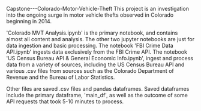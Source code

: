Capstone---Colorado-Motor-Vehicle-Theft
This project is an investigation into the ongoing surge in motor vehicle thefts observed in Colorado beginning in 2014.

'Colorado MVT Analysis.ipynb' is the primary notebook, and contains almost all content and analysis. The other two jupyter notebooks are just for data ingestion and basic processing. The notebook 'FBI Crime Data API.ipynb' ingests data exclusively from the FBI Crime API. The notebook 'US Census Bureau API & General Economic Info.ipynb', ingest and process data from a variety of sources, including the US Census Bureau API and various .csv files from sources such as the Colorado Department of Revenue and the Bureau of Labor Statistics.

Other files are saved .csv files and pandas dataframes. Saved dataframes include the primary dataframe, 'main_df', as well as the outcome of some API requests that took 5-10 minutes to process.
